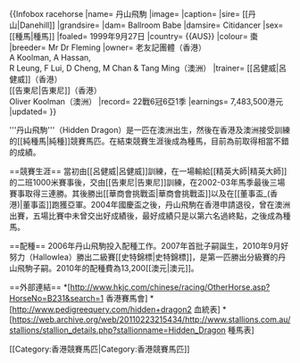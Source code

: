 {{Infobox racehorse
|name= 丹山飛駒
|image= 
|caption= 
|sire= [[丹山|Danehill]]
|grandsire= 
|dam= Ballroom Babe 
|damsire= Citidancer 
|sex= [[種馬|種馬]]
|foaled= 1999年9月27日
|country= {{AUS}}
|colour= 棗 
|breeder= Mr Dr Fleming
|owner= 老友記團體（香港）<br>A Koolman, A Hassan,<br> R Leung, F Lui, D Cheng, M Chan & Tang Ming（澳洲）
|trainer= [[呂健威|呂健威]]（香港）<br>[[告東尼|告東尼]]（香港）<br>Oliver Koolman（澳洲）
|record= 22戰6冠6亞1季
|earnings= 7,483,500港元
|updated= 
}}

'''丹山飛駒'''（Hidden Dragon）是一匹在澳洲出生，然後在香港及澳洲接受訓練的[[純種馬|純種]]競賽馬匹。在結束競賽生涯後成為種馬，目前為前取得相當不錯的成績。

==競賽生涯==
當初由[[呂健威|呂健威]]訓練，在一場輸給[[精英大師|精英大師]]的二班1000米賽事後，交由[[告東尼|告東尼]]訓練，在2002-03年馬季最後三場賽事取得三連勝。其後勝出[[華商會挑戰盃|華商會挑戰盃]]以及在[[董事盃_(香港)|董事盃]]跑獲亞軍。2004年國慶盃之後，丹山飛駒在香港申請退役，曾在澳洲出賽，五場比賽中未曾交出好成績後，最好成績只是以第六名過終點，之後成為種馬。

==配種==
2006年丹山飛駒投入配種工作。2007年首批子嗣誕生，2010年9月好努力（Hallowlea）勝出二級賽[[史特錦標|史特錦標]]，是第一匹勝出分級賽的丹山飛駒子嗣。2010年的配種費為13,200[[澳元|澳元]]。

==外部連結==
*[http://www.hkjc.com/chinese/racing/OtherHorse.asp?HorseNo=B231&search=1 香港賽馬會]
*[http://www.pedigreequery.com/hidden+dragon2 血統表]
*[https://web.archive.org/web/20110223215434/http://www.stallions.com.au/stallions/stallion_details.php?stallionname=Hidden_Dragon 種馬表]

[[Category:香港競賽馬匹|Category:香港競賽馬匹]]